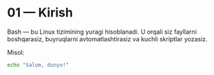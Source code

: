 # 01 — Kirish

Bash — bu Linux tizimining yuragi hisoblanadi.
U orqali siz fayllarni boshqarasiz, buyruqlarni avtomatlashtirasiz va kuchli skriptlar yozasiz.

Misol:
```bash
echo "Salom, dunyo!"
